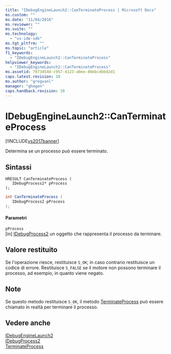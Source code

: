 ```yaml
---
title: "IDebugEngineLaunch2::CanTerminateProcess | Microsoft Docs"
ms.custom: ""
ms.date: "11/04/2016"
ms.reviewer: ""
ms.suite: ""
ms.technology: 
  - "vs-ide-sdk"
ms.tgt_pltfrm: ""
ms.topic: "article"
f1_keywords: 
  - "IDebugEngineLaunch2::CanTerminateProcess"
helpviewer_keywords: 
  - "IDebugEngineLaunch2::CanTerminateProcess"
ms.assetid: 7973454d-c957-4123-a0ee-80ebcdbbd2d1
caps.latest.revision: 10
ms.author: "gregvanl"
manager: "ghogen"
caps.handback.revision: 10
---
```

# IDebugEngineLaunch2::CanTerminateProcess
[!INCLUDE[vs2017banner](../../../code-quality/includes/vs2017banner.md)]

Determina se un processo può essere terminato.  
  
## Sintassi  
  
```cpp#  
HRESULT CanTerminateProcess (   
   IDebugProcess2* pProcess  
);  
```  
  
```c#  
int CanTerminateProcess (   
   IDebugProcess2 pProcess  
);  
```  
  
#### Parametri  
 `pProcess`  
 \[in\]  [IDebugProcess2](../../../extensibility/debugger/reference/idebugprocess2.md) un oggetto che rappresenta il processo da terminare.  
  
## Valore restituito  
 Se l'operazione riesce, restituisce `S_OK`; in caso contrario restituisce un codice di errore.  Restituisce `S_FALSE` se il motore non possono terminare il processo, ad esempio, in quanto viene negato.  
  
## Note  
 Se questo metodo restituisce `S_OK`, il metodo [TerminateProcess](../../../extensibility/debugger/reference/idebugenginelaunch2-terminateprocess.md) può essere chiamato in realtà per terminare il processo.  
  
## Vedere anche  
 [IDebugEngineLaunch2](../../../extensibility/debugger/reference/idebugenginelaunch2.md)   
 [IDebugProcess2](../../../extensibility/debugger/reference/idebugprocess2.md)   
 [TerminateProcess](../../../extensibility/debugger/reference/idebugenginelaunch2-terminateprocess.md)